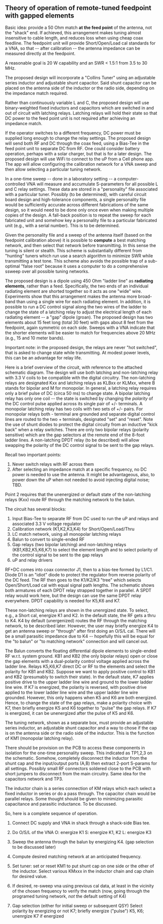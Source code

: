 Theory of operation of remote-tuned feedpoint with gapped elements
------------------------------------------------------------------

Basic idea: provide a 50 Ohm match **at the feed point** of the antenna, not
the "shack" end. If achieved, this arrangement makes tuning almost insensitive
to cable length, and reduces loss when using cheap coax feedline.
The feedpoint unit will provide Short/Open/Load cal standards for a
VNA, so that -- after calibration -- the antenna impedance can be
measured directly at the feedpoint.

A reasonable goal is 20 W capability and an SWR < 1.5:1
from 3.5 to 30 MHz. 

The proposed design will incorporate a "Collins Tuner" using an
adjustable series inductor and adjustable shunt capacitor. Said
shunt capacitor can be placed on the antenna side of the inductor or
the radio side, depending on the impedance match required.

Rather than continuously variable L and C, the proposed design will
use binary-weighted fixed inductors and capacitors which are
switched in and out of circuit with latching relays. Latching
relays will hold their state so that DC power to the feed point
unit is not required after achieving an impedance match.

If the operator switches to a different frequency, DC power
must be supplied long enough to change the relay settings. The proposed
design will send both RF and DC through the coax feed, using a Bias-Tee
in the feed point unit to separate DC from RF. One could consider
battery operation, perhaps with a solar charger, but that is for a later design.
The proposed design will use WiFi to connect to the uP from a Cell phone app.
The app will allow configuring the calibration network for a VNA sweep and then
allow selecting a particular tuning network.

In a one-time sweep -- done in a laboratory setting -- a computer-controlled
VNA will measure and accumulate S-parameters for all possible
L and C relay settings. These data are stored in a "personality" file
associated with a particular tuner. Possibly (to be determined), with
careful circuit board design and high-tolerance components, a single personality
file would be sufficiently accurate across different fabrications of the
same design, so it would need to be done only once even when making
multiple copies of the design. A fall-back position
is to repeat the sweep for each fabricated unit and somehow key a
personality file to a particular fabricated unit (e.g., with a serial number).
This is to be determined.

Given the personality file and a sweep of the antenna itself (based on
the feedpoint calibration above) it is possible to **compute** a best
matching network, and then select that network before transmitting.
In this sense the tuning is silent or stealth. This scheme
is substantially different from "hunting" tuners which run use
a search algorithm to minimize SWR while transmitting a test tone.
This scheme also avoids the possible trap of a sub-optimal "false root"
because it uses a computer to do a comprehensive ssweep over all possible tuning networks.

The proposed design is a dipole using 450 Ohm "ladder line" as **radiating elements**,
rather than a feed. Specifically, the two ends of an individual radiating
element are shorted together so it acts as one "wide" wire. Experiments
show that this arrangement makes the antenna more broad-band than using
a single wire for each radiating element. In addition, it is possible to
run a DC control signal along the two wires of the ladder to change the
state of a latching relay to adjust the electrical length of each radiating
element -- a "gap" dipole (groan). The proposed design has two elements
about 15 feet long (total 30 feet) with gaps about 8 feet from the
feedpoint, again symmetric on each side. Sweeps with a VNA indicate
that the shorter elements will be easier to match for frequencies
above 20 MHz (e.g., 15 and 10 meter bands).

Important note: in the proposed design, the relays are never "hot switched",
that is asked to change state while transmitting.  At modest power levels, this
can be an advantage for relay life.

Here is a brief overview of the circuit, with reference to the attached schematic diagram.
The design will use both latching and non-latching relay with 3.3 V coils
to be compatible with the digital circuitry. The non-latching relays
are designated Kxx and latching relays as KLBxx or KLMxx, where B stands for
bipolar and M for monopolar. In general, a latching relay requires only
a brief pulse of DC (circa 50 ms) to change state. A bipolar latching relay has only one coil --
the state is switched by changing the _polarity_ of the DC control pulse
applied across its single pair of +/- terminals. A monopolar latching relay
has two coils with two sets of +/- pairs. For monopolar relays both -
terminal are grounded and separate digital control lines are routed to the
two + terminals, designated "set" and "reset". Note the use of shunt diodes to
protect the digital circuity from an inductive "kick back" when a relay switches.
There are only two bipolar relays (polarity sensitive) which are the gap selectors
at the remote end of the 8-foot ladder lines. A non-latching DPDT relay (to be described)
will allow swapping the polarity of the DC control signal to be sent to the gap relays.

Recall two important points:

1. Never switch relays with RF across them
2. After selecting an impedance match at a specific frequency,
no DC power is needed to use the antenna. It might be advantageous, also,
to power down the uP when not needed to avoid injecting digital noise; TBD.

Point 2 requires that the unenergized or default state of the non-latching relays
(Kxx) route RF through the matching network to the balun.

The circuit has several blocks:

1. Input Bias-Tee to separate RF from DC used to run the uP and relays and
associated 3.3 V voltage regulator
2. Calibration network (K1,K2,K3,K4) for Short/Open/Load/Thru
3. LC match network, using all monopolar latching relays
4. Balun to convert to single-ended RF
5. Gap relays (two bipolar latching) and non-latching relays (KB1,KB2,K5,K6,K7)
to select the element length and to select polarity of the control signal to be sent to the gap relays
6. uP and relay drivers


RF+DC comes into coax connector J1, then to a bias-tee formed by L1/C1. Diode D1 is an "idiot" diode to protect
the regulator from reverse polarity of the DC feed. The RF then goes to the K1/K2/K3 "tree" which selects Open/Short/Load
cal with equal signal path lengths. The schematic shows both armatures of each DPDT relay strapped together
in parallel. A SPDT relay would work here, but the design can use the same DPDT relay everywhere. DPDT capability
is needed for K5,K6 and K7.

These non-latching relays are shown in the unenrgized
state. To select, e.g., a Short cal, energize K1 and K2. In the default state, the RF
gets a thru to K4. K4 by default (unergenized) routes the RF through the matching network, to be
described later. However, the user may briefly energize K4 to get an antenna sweep or "through" after
first doing an O/S/L cal. There will be a small parasitic impedance due to K4 -- hopefully
this will be equal for the "to balun" or "to matching network" connection and will cancel out.

The Balun converts the floating differential dipole elements to single-ended RF w.r.t. system
ground. KB1 and KB2 (the only bipolar relays) open or close the gap elements with a dual-polarity control
voltage applied across the ladder line. Relays K5,K6,K7 direct DC or RF to the elements and
select the polarity for KB1 and KB2. Suppose we want to apply positive control to KB1 and KB2
(presumably to switch their state). In the default state, K7 applies positive drive to the upper
ladder line wire and ground to the lower ladder line wire. If K7 is energized, the polarity is
reversed, with positive drive applied to the lower ladder line wire and the upper ladder line wire grounded.
However, this only happens when K5 and K6 are both energized. Hence, to change the
state of the gap relays, make a polarity choice with K7, then briefly energize K5 and K6 together
to "pulse" the gap relays. If K7 is energized, it can be unenergized after the pulse of K5 and K6.

The tuning network, shown as a separate box, must provide an adjustable series inductor,
an adjustable shunt capacitor and a way to chose if the cap is on the antenna side or the
radio side of the inductor. This is the function of KM1 (monopolar latching relay).

There should be provision on the PCB to access these components
in isolation for the one-time personality sweep. This indicated as TP1,2,3 on the schematic.
Somehow, completely disconnect the inductor from the shunt cap and the input/output ports (A,B)
then extract 2-port S-params for all settings. Possibly small RF connectors soldered close to the
PCB with short jumpers to disconnect from the main circuitry. Same idea for the capacitors
network and TP3.

The inductor chain is a series connection of KM relays which each select a fixed
inductor in series or do a pass through. The capacitor chain would be parallel
relays. Some thought should be given to minimizing parasitic capacitance and
parasitic inductance. To be discussed.

So, here is a complete sequence of operation.

1. Connect DC supply and VNA in shack through a shack-side Bias tee.

2. Do O/S/L of the VNA
   O: energize K1
   S: energize K1, K2
   L: energize K3

3. Sweep the antenna through the balun by energizing K4.
(gap selection to be discussed later)

4. Compute desired matching network at an anticipated frequency.

5. Set tuner: set or reset KM1 to put shunt cap on one side
or the other of the inductor. Select various KMxxx in the inductor chain
and cap chain for desired value.

6. If desired, re-sweep vna using previous cal data, at least in the
vicinity of the chosen frequency to verify the match (now, going through
the programed tuning network, *not* the default setting of K4)

7. Gap selection (either for initial sweep or subsequent QSY)
   Select polarity by energizing or not K7;  briefly energize ("pulse")
   K5, K6; unenrgize K7 if energized











